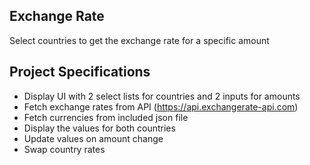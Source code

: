 ## Exchange Rate

Select countries to get the exchange rate for a specific amount

## Project Specifications

- Display UI with 2 select lists for countries and 2 inputs for amounts
- Fetch exchange rates from API (https://api.exchangerate-api.com)
- Fetch currencies from included json file
- Display the values for both countries
- Update values on amount change
- Swap country rates
